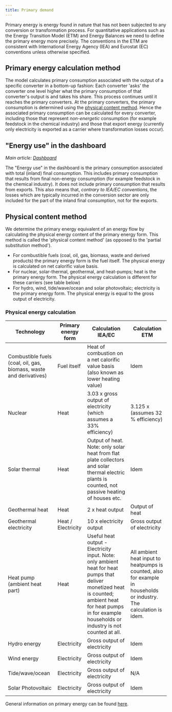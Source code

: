 ```yaml
---
title: Primary demand
---
```


Primary energy is energy found in nature that has not been subjected to any conversion or transformation process. For quantitative applications such as the Energy Transition Model (ETM) and Energy Balances we need to define the primary energy more precisely. The conventions in the ETM are consistent with International Energy Agency (IEA) and Eurostat (EC) conventions unless otherwise specified.

## Primary energy calculation method

The model calculates primary consumption associated with the output of a specific converter in a bottom-up fashion: Each converter 'asks' the converter one level higher what the primary consumption of that converter's output is and takes his share. This process continues until it reaches the primary converters. At the primary converters, the primary consumption is determined using the [physical content method](/primary-energy#physical-content-method). Hence the associated primary consumption can be calculated for every converter, including those that represent *non-energetic* consumption (for example feedstock in the chemical industry) and those that export energy (currently only electricity is exported as a carrier where transformation losses occur).

## "Energy use" in the dashboard

*Main article: [Dashboard](/dashboard)*

The "Energy use" in the dashboard is the primary consumption associated with total (inland) final consumption. This includes primary consumption that results from final non-energy consumption (for example feedstock in the chemical industry). It does not include primary consumption that results from exports. This also means that, *contrary to IEA/EC conventions*, the losses which are typically incurred in the conversion sector are only included for the part of the inland final consumption, not for the exports.

## Physical content method

We determine the primary energy equivalent of an energy flow by calculating the physical energy content of the primary energy form. This method is called the 'physical content method' (as opposed to the 'partial substitution method').

-   For combustible fuels (coal, oil, gas, biomass, waste and derived products) the primary energy form is the fuel itself. The physical energy is calculated on net calorific value basis.
-   For nuclear, solar-thermal, geothermal, and heat-pumps; heat is the primary energy form. The physical energy calculation is different for these carriers (see table below)
-   For hydro, wind, tide/wave/ocean and solar photovoltaic; electricity is the primary energy form. The physical energy is equal to the gross output of electricity.

### Physical energy calculation

|Technology|Primary energy form|Calculation IEA/EC|Calculation ETM|
|----------|-------------------|------------------|---------------|
|Combustible fuels (coal, oil, gas, biomass, waste and derivatives)|Fuel itself|Heat of combustion on a net calorific value basis (also known as lower heating value)|Idem|
|Nuclear|Heat|3.03 x gross output of electricity (which assumes a 33% efficiency)|3.125 x (assumes 32 % efficiency)|
|Solar thermal|Heat|Output of heat. Note: only solar heat from flat plate collectors and solar thermal electric plants is counted, not passive heating of houses etc.|Idem|
|Geothermal heat|Heat|2 x heat output|Output of heat|
|Geothermal electricity|Heat / Electricity|10 x electricity output|Gross output of electricity|
|Heat pump (ambient heat part)|Heat|Useful heat output - Electricity input. Note: only ambient heat for heat pumps that deliver monetized heat is counted; ambient heat for heat pumps in for example households or industry is not counted at all.|All ambient heat input to heatpumps is counted, also for example in households or industry. The calculation is idem.|
|Hydro energy|Electricity|Gross output of electricity|Idem|
|Wind energy|Electricity|Gross output of electricity|Idem|
|Tide/wave/ocean|Electricity|Gross output of electricity|N/A|
|Solar Photovoltaic|Electricity|Gross output of electricity|Idem|

General information on primary energy can be found [here](http://en.wikipedia.org/wiki/Primary_energy).
